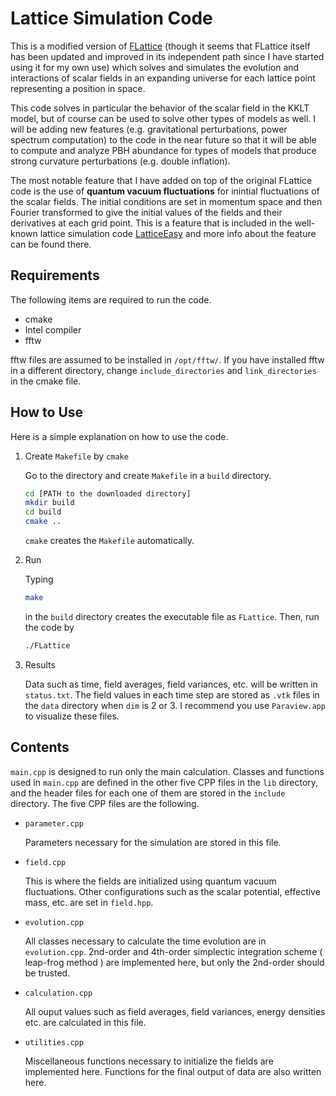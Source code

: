 # Lattice Simulation Code

This is a modified version of [FLattice](https://github.com/Axion243/FLattice) (though it seems that FLattice itself has been updated and improved in its independent path since I have started using it for my own use) which solves and simulates the evolution and interactions of scalar fields in an expanding universe for each lattice point representing a position in space. 

This code solves in particular the behavior of the scalar field in the KKLT model, but of course can be used to solve other types of models as well.
I will be adding new features (e.g. gravitational perturbations, power spectrum computation) to the code in the near future so that it will be able to compute and analyze PBH abundance for types of models that produce strong curvature perturbations (e.g. double inflation). 

The most notable feature that I have added on top of the original FLattice code is the use of **quantum vacuum fluctuations** for inintial fluctuations of the scalar fields. The initial conditions are set in momentum space and then Fourier transformed to give the initial values of the fields and their derivatives at each grid point. This is a feature that is included in the well-known lattice simulation code [LatticeEasy](http://www.felderbooks.com/latticeeasy/) and more info about the feature can be found there. 

## Requirements
The following items are required to run the code.
- cmake
- Intel compiler
- fftw

fftw files are assumed to be installed in  `/opt/fftw/`. If you have installed fftw in a different directory, change `include_directories` and `link_directories` in the cmake file.

## How to Use

Here is a simple explanation on how to use the code.

1. Create `Makefile` by `cmake`

   Go to the directory and create `Makefile` in a `build` directory.

   ```bash
   cd [PATH to the downloaded directory]
   mkdir build
   cd build
   cmake ..
   ```

   `cmake` creates the `Makefile` automatically.

2. Run

   Typing

   ```bash
   make
   ```

   in the `build` directory creates the executable file as `FLattice`. Then, run the code by

   ```bash
   ./FLattice
   ```

3. Results

   Data such as time, field averages, field variances, etc. will be written in `status.txt`. The field values in each time step are stored as `.vtk` files in the `data` directory when `dim` is 2 or 3. I recommend you use `Paraview.app` to visualize these files.

## Contents

 `main.cpp` is designed to run only the main calculation. Classes and functions used in `main.cpp` are defined in the other five CPP files in the `lib` directory, and the header files for each one of them are stored in the `include` directory.
The five CPP files are the following.

- `parameter.cpp`

  Parameters necessary for the simulation are stored in this file.

- `field.cpp`

  This is where the fields are initialized using quantum vacuum fluctuations. Other configurations such as the scalar potential, effective mass, etc. are set in `field.hpp`.

- `evolution.cpp`

  All classes necessary to calculate the time evolution are in `evolution.cpp`. 2nd-order and 4th-order simplectic integration scheme ( leap-frog method ) are implemented here, but only the 2nd-order should be trusted.
  
- `calculation.cpp`
  
  All ouput values such as field averages, field variances, energy densities etc. are calculated in this file.   
  
- `utilities.cpp`
  
  Miscellaneous functions necessary to initialize the fields are implemented here. Functions for the final output of data are also written here.  
